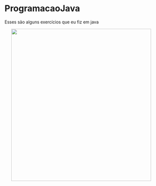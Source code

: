# ProgramacaoJava
Esses são alguns exercícios que eu fiz em java

<p align="center">
  <img width="460" height="500" src="http://s.glbimg.com/jo/g1/f/original/2011/08/22/22-java-300.jpg">
</p>
